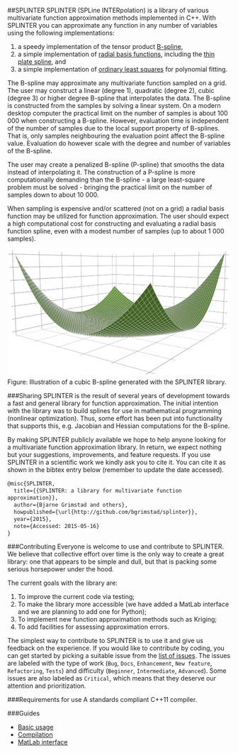 ##SPLINTER
SPLINTER (SPLine INTERpolation) is a library of various multivariate function approximation methods implemented in C++. With SPLINTER you can approximate any function in any number of variables using the following implementations:

1. a speedy implementation of the tensor product [B-spline](http://en.wikipedia.org/wiki/B-spline), 
2. a simple implementation of [radial basis functions](http://en.wikipedia.org/wiki/Radial_basis_function), including the [thin plate spline](http://en.wikipedia.org/wiki/Thin_plate_spline), and
3. a simple implementation of [ordinary least squares](http://en.wikipedia.org/wiki/Ordinary_least_squares) for polynomial fitting.

The B-spline may approximate any multivariate function sampled on a grid. The user may construct a linear (degree 1), quadratic (degree 2), cubic (degree 3) or higher degree B-spline that interpolates the data. The B-spline is constructed from the samples by solving a linear system. On a modern desktop computer the practical limit on the number of samples is about 100 000 when constructing a B-spline. However, evaluation time is independent of the number of samples due to the local support property of B-splines. That is, only samples neighbouring the evaluation point affect the B-spline value. Evaluation do however scale with the degree and number of variables of the B-spline.

The user may create a penalized B-spline (P-spline) that smooths the data instead of interpolating it. The construction of a P-spline is more computationally demanding than the B-spline - a large least-square problem must be solved - bringing the practical limit on the number of samples down to about 10 000.

When sampling is expensive and/or scattered (not on a grid) a radial basis function may be utilized for function approximation. The user should expect a high computational cost for constructing and evaluating a radial basis function spline, even with a modest number of samples (up to about 1 000 samples). 

![Illustration of a B-spline](assets/bspline.png)
Figure: Illustration of a cubic B-spline generated with the SPLINTER library.

###Sharing
SPLINTER is the result of several years of development towards a fast and general library for function approximation. The initial intention with the library was to build splines for use in mathematical programming (nonlinear optimization). Thus, some effort has been put into functionality that supports this, e.g. Jacobian and Hessian computations for the B-spline. 

By making SPLINTER publicly available we hope to help anyone looking for a multivariate function approximation library. In return, we expect nothing but your suggestions, improvements, and feature requests. If you use SPLINTER in a scientific work we kindly ask you to cite it. You can cite it as shown in the bibtex entry below (remember to update the date accessed).
```
@misc{SPLINTER,
  title={{SPLINTER: a library for multivariate function approximation}},
  author={Bjarne Grimstad and others},
  howpublished={\url{http://github.com/bgrimstad/splinter}},
  year={2015},
  note={Accessed: 2015-05-16}
}
```
###Contributing
Everyone is welcome to use and contribute to SPLINTER. We believe that collective effort over time is the only way to create a great library: one that appears to be simple and dull, but that is packing some serious horsepower under the hood.

The current goals with the library are:

1. To improve the current code via testing;
2. To make the library more accessible (we have added a MatLab interface and we are planning to add one for Python);
3. To implement new function approximation methods such as Kriging;
4. To add facilities for assessing approximation errors.

The simplest way to contribute to SPLINTER is to use it and give us feedback on the experience. If you would like to contribute by coding, you can get started by picking a suitable issue from the [list of issues](https://github.com/bgrimstad/splinter/issues). The issues are labeled with the type of work (`Bug`, `Docs`, `Enhancement`, `New feature`, `Refactoring`, `Tests`) and difficulty (`Beginner`, `Intermediate`, `Advanced`). Some issues are also labeled as `Critical`, which means that they deserve our attention and prioritization.

###Requirements for use
A standards compliant C++11 compiler.

###Guides
* [Basic usage](docs/basic_usage.md)
* [Compilation](docs/compile.md)
* [MatLab interface](docs/MATLAB.md)
